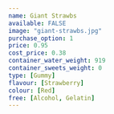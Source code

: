 ```yaml
---
name: Giant Strawbs
available: FALSE
image: "giant-strawbs.jpg"
purchase_option: 1
price: 0.95
cost_price: 0.38
container_water_weight: 919
container_sweets_weight: 0
type: [Gummy]
flavour: [Strawberry]
colour: [Red]
free: [Alcohol, Gelatin]
---
```

